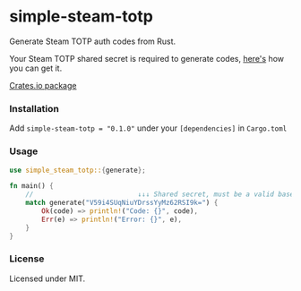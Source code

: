 # simple-steam-totp
Generate Steam TOTP auth codes from Rust.

Your Steam TOTP shared secret is required to generate codes, [here's](https://github.com/SteamTimeIdler/stidler/wiki/Getting-your-%27shared_secret%27-code-for-use-with-Auto-Restarter-on-Mobile-Authentication) how you can get it.

[Crates.io package](https://crates.io/crates/simple-steam-totp)

### Installation
Add `simple-steam-totp = "0.1.0"` under your `[dependencies]` in `Cargo.toml`
### Usage

```rs
use simple_steam_totp::{generate};

fn main() {
    //                          ↓↓↓ Shared secret, must be a valid base64 encoded string
    match generate("V59i4SUqNiuYDrssYyMz62RSI9k=") {
        Ok(code) => println!("Code: {}", code),
        Err(e) => println!("Error: {}", e),
    }
}
```

### License
Licensed under MIT.


